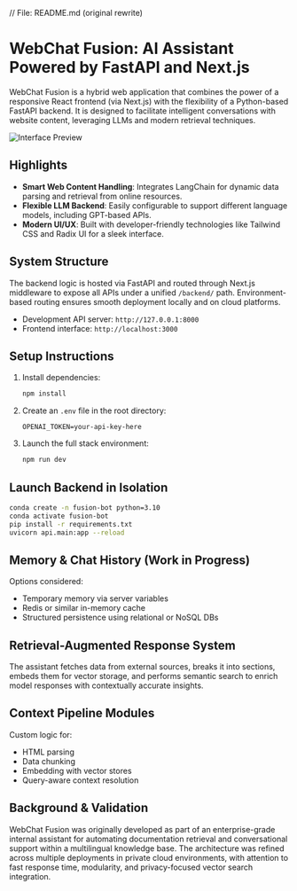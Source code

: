 // File: README.md (original rewrite)

# WebChat Fusion: AI Assistant Powered by FastAPI and Next.js

WebChat Fusion is a hybrid web application that combines the power of a responsive React frontend (via Next.js) with the flexibility of a Python-based FastAPI backend. It is designed to facilitate intelligent conversations with website content, leveraging LLMs and modern retrieval techniques.

![Interface Preview](images/chatbot.png)

## Highlights

- **Smart Web Content Handling**: Integrates LangChain for dynamic data parsing and retrieval from online resources.
- **Flexible LLM Backend**: Easily configurable to support different language models, including GPT-based APIs.
- **Modern UI/UX**: Built with developer-friendly technologies like Tailwind CSS and Radix UI for a sleek interface.

## System Structure

The backend logic is hosted via FastAPI and routed through Next.js middleware to expose all APIs under a unified `/backend/` path. Environment-based routing ensures smooth deployment locally and on cloud platforms.

- Development API server: `http://127.0.0.1:8000`
- Frontend interface: `http://localhost:3000`

## Setup Instructions

1. Install dependencies:
   ```bash
   npm install
   ```
2. Create an `.env` file in the root directory:
   ```env
   OPENAI_TOKEN=your-api-key-here
   ```
3. Launch the full stack environment:
   ```bash
   npm run dev
   ```

## Launch Backend in Isolation

```bash
conda create -n fusion-bot python=3.10
conda activate fusion-bot
pip install -r requirements.txt
uvicorn api.main:app --reload
```

## Memory & Chat History (Work in Progress)

Options considered:
- Temporary memory via server variables
- Redis or similar in-memory cache
- Structured persistence using relational or NoSQL DBs

## Retrieval-Augmented Response System

The assistant fetches data from external sources, breaks it into sections, embeds them for vector storage, and performs semantic search to enrich model responses with contextually accurate insights.

## Context Pipeline Modules

Custom logic for:
- HTML parsing
- Data chunking
- Embedding with vector stores
- Query-aware context resolution

## Background & Validation

WebChat Fusion was originally developed as part of an enterprise-grade internal assistant for automating documentation retrieval and conversational support within a multilingual knowledge base. The architecture was refined across multiple deployments in private cloud environments, with attention to fast response time, modularity, and privacy-focused vector search integration.
